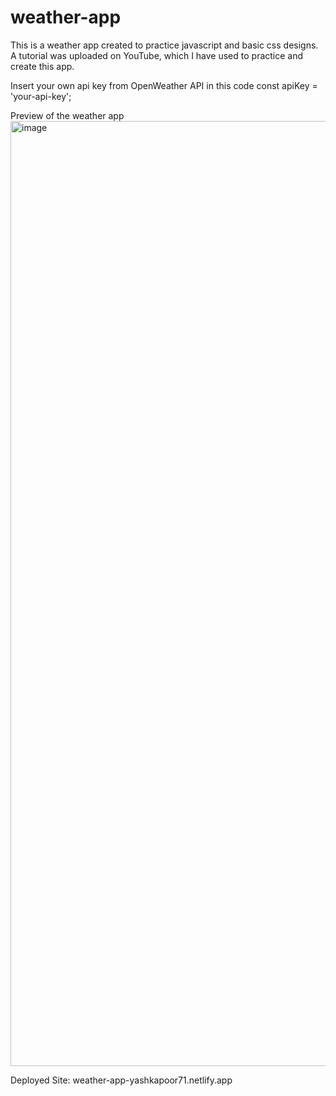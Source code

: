 # weather-app
This is a weather app created to practice javascript and basic css designs. A tutorial was uploaded on YouTube, which I have used to practice and create this app. 

Insert your own api key from OpenWeather API in this code
const apiKey = 'your-api-key';

Preview of the weather app
<img width="1512" alt="image" src="https://github.com/yashkapoor71/weather-app/assets/113561170/23d5810a-ff0c-43b9-84f0-c508c4c9be92">

Deployed Site: 
weather-app-yashkapoor71.netlify.app

